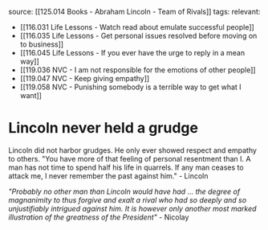 source: [[125.014 Books - Abraham Lincoln - Team of Rivals]]
tags:
relevant:
- [[116.031 Life Lessons - Watch read about emulate successful people]]
- [[116.035 Life Lessons - Get personal issues resolved before moving on to business]]
- [[116.045 Life Lessons - If you ever have the urge to reply in a mean way]]
- [[119.036 NVC - I am not responsible for the emotions of other people]]
- [[119.047 NVC - Keep giving empathy]]
- [[119.058 NVC - Punishing somebody is a terrible way to get what I want]]

# Lincoln never held a grudge

Lincoln did not harbor grudges. He only ever showed respect and empathy to others.
"You have more of that feeling of personal resentment than I. A man has not time to spend half his life in quarrels. If any man ceases to attack me, I never remember the past against him." - Lincoln

_"Probably no other man than Lincoln would have had ... the degree of magnanimity to thus forgive and exalt a rival who had so deeply and so unjustifiably intrigued against him. It is however only another most marked illustration of the greatness of the President"_ - Nicolay